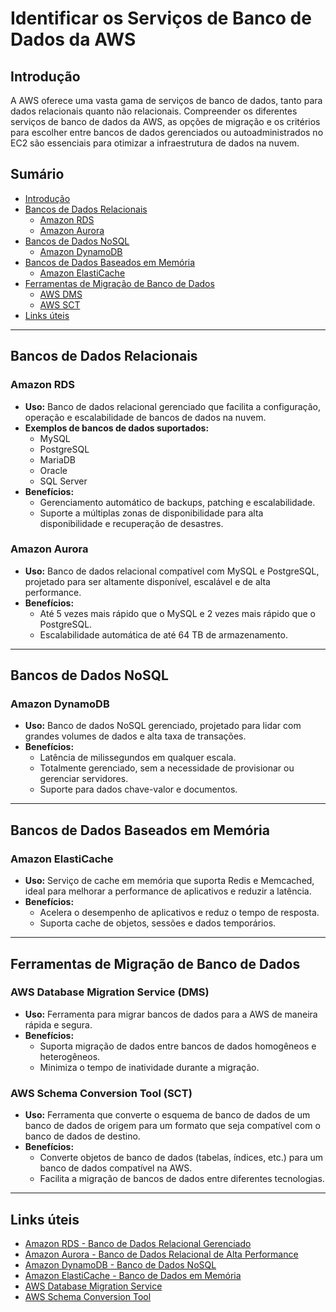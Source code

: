# Identificar os Serviços de Banco de Dados da AWS

## Introdução  
A AWS oferece uma vasta gama de serviços de banco de dados, tanto para dados relacionais quanto não relacionais. Compreender os diferentes serviços de banco de dados da AWS, as opções de migração e os critérios para escolher entre bancos de dados gerenciados ou autoadministrados no EC2 são essenciais para otimizar a infraestrutura de dados na nuvem.

## Sumário  
- [Introdução](#introdução)  
- [Bancos de Dados Relacionais](#bancos-de-dados-relacionais)  
  - [Amazon RDS](#amazon-rds)  
  - [Amazon Aurora](#amazon-aurora)  
- [Bancos de Dados NoSQL](#bancos-de-dados-nosql)  
  - [Amazon DynamoDB](#amazon-dynamodb)  
- [Bancos de Dados Baseados em Memória](#bancos-de-dados-baseados-em-memória)  
  - [Amazon ElastiCache](#amazon-elasticache)  
- [Ferramentas de Migração de Banco de Dados](#ferramentas-de-migração-de-banco-de-dados)  
  - [AWS DMS](#aws-dms)  
  - [AWS SCT](#aws-sct)  
- [Links úteis](#links-úteis)  

---

## Bancos de Dados Relacionais  

### Amazon RDS  
- **Uso:** Banco de dados relacional gerenciado que facilita a configuração, operação e escalabilidade de bancos de dados na nuvem.  
- **Exemplos de bancos de dados suportados:**  
  - MySQL  
  - PostgreSQL  
  - MariaDB  
  - Oracle  
  - SQL Server  
- **Benefícios:**  
  - Gerenciamento automático de backups, patching e escalabilidade.  
  - Suporte a múltiplas zonas de disponibilidade para alta disponibilidade e recuperação de desastres.

### Amazon Aurora  
- **Uso:** Banco de dados relacional compatível com MySQL e PostgreSQL, projetado para ser altamente disponível, escalável e de alta performance.  
- **Benefícios:**  
  - Até 5 vezes mais rápido que o MySQL e 2 vezes mais rápido que o PostgreSQL.  
  - Escalabilidade automática de até 64 TB de armazenamento.

---

## Bancos de Dados NoSQL  

### Amazon DynamoDB  
- **Uso:** Banco de dados NoSQL gerenciado, projetado para lidar com grandes volumes de dados e alta taxa de transações.  
- **Benefícios:**  
  - Latência de milissegundos em qualquer escala.  
  - Totalmente gerenciado, sem a necessidade de provisionar ou gerenciar servidores.  
  - Suporte para dados chave-valor e documentos.

---

## Bancos de Dados Baseados em Memória  

### Amazon ElastiCache  
- **Uso:** Serviço de cache em memória que suporta Redis e Memcached, ideal para melhorar a performance de aplicativos e reduzir a latência.  
- **Benefícios:**  
  - Acelera o desempenho de aplicativos e reduz o tempo de resposta.  
  - Suporta cache de objetos, sessões e dados temporários.

---

## Ferramentas de Migração de Banco de Dados  

### AWS Database Migration Service (DMS)  
- **Uso:** Ferramenta para migrar bancos de dados para a AWS de maneira rápida e segura.  
- **Benefícios:**  
  - Suporta migração de dados entre bancos de dados homogêneos e heterogêneos.  
  - Minimiza o tempo de inatividade durante a migração.

### AWS Schema Conversion Tool (SCT)  
- **Uso:** Ferramenta que converte o esquema de banco de dados de um banco de dados de origem para um formato que seja compatível com o banco de dados de destino.  
- **Benefícios:**  
  - Converte objetos de banco de dados (tabelas, índices, etc.) para um banco de dados compatível na AWS.  
  - Facilita a migração de bancos de dados entre diferentes tecnologias.

---

## Links úteis  
- [Amazon RDS - Banco de Dados Relacional Gerenciado](https://aws.amazon.com/pt/rds/)  
- [Amazon Aurora - Banco de Dados Relacional de Alta Performance](https://aws.amazon.com/pt/rds/aurora/)  
- [Amazon DynamoDB - Banco de Dados NoSQL](https://aws.amazon.com/pt/dynamodb/)  
- [Amazon ElastiCache - Banco de Dados em Memória](https://aws.amazon.com/pt/elasticache/)  
- [AWS Database Migration Service](https://aws.amazon.com/pt/dms/)  
- [AWS Schema Conversion Tool](https://aws.amazon.com/pt/dms/schema-conversion-tool/)  
